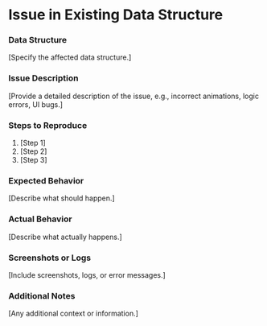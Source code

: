# Issue in Existing Data Structure

### Data Structure
[Specify the affected data structure.]

### Issue Description
[Provide a detailed description of the issue, e.g., incorrect animations, logic errors, UI bugs.]

### Steps to Reproduce
1. [Step 1]
2. [Step 2]
3. [Step 3]

### Expected Behavior
[Describe what should happen.]

### Actual Behavior
[Describe what actually happens.]

### Screenshots or Logs
[Include screenshots, logs, or error messages.]

### Additional Notes
[Any additional context or information.]